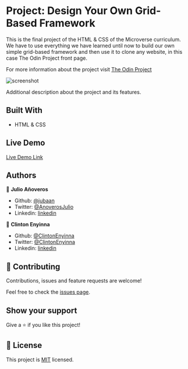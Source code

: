 # Project: Design Your Own Grid-Based Framework

This is the final project of the HTML & CSS of the Microverse curriculum. We have to use everything we have learned until now to build our own simple grid-based framework and then use it to clone any website, in this case The Odin Project front page.

For more information about the project visit [The Odin Project](https://www.theodinproject.com/)

![screenshot](./app_screenshot.png)

Additional description about the project and its features.

## Built With

- HTML & CSS

## Live Demo

[Live Demo Link](https://livedemo.com)

## Authors

👤 **Julio Añoveros**

- Github: [@jubaan](https://github.com/jubaan)
- Twitter: [@AnoverosJulio](https://twitter.com/AnoverosJulio)
- Linkedin: [linkedin](https://www.linkedin.com/in/julio-a%C3%B1overos-b987a8a/)

👤 **Clinton Enyinna**

- Github: [@ClintonEnyinna](https://github.com/ClintonEnyinna)
- Twitter: [@ClintonEnyinna](https://twitter.com/ClintonEnyinna)
- Linkedin: [linkedin](https://linkedin.com/in/clinton-enyinna-a72031125)

## 🤝 Contributing

Contributions, issues and feature requests are welcome!

Feel free to check the [issues page](issues/).

## Show your support

Give a ⭐️ if you like this project!

## 📝 License

This project is [MIT](lic.url) licensed.
